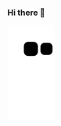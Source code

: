 ### Hi there 👋

![Snake animation](https://github.com/afocc/afocc/blob/output/github-contribution-grid-snake.svg)
